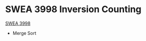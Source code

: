 # SWEA 3998 Inversion Counting

[SWEA 3998](https://swexpertacademy.com/main/learn/course/lectureProblemViewer.do)

- Merge Sort

